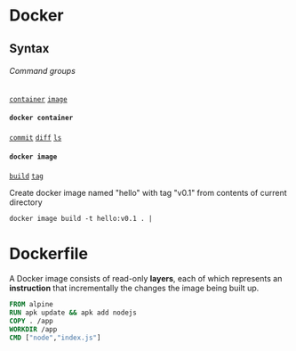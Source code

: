 # Docker
## Syntax
###### Command groups
[`container`](#docker-container)
[`image`](#docker-image)

#### `docker container`
[docker container commit]:                        #docker-container              '```&#10;$ docker container commit $CONTAINERID&#10;```&#10;Save container as a new, custom image'
[docker container diff]:                          #docker-container              '```&#10;$ docker container diff $CONTAINERID&#10;```&#10;Display all files added to or removed from base image'
[docker container ls]:                            #docker-container              '```&#10;$ docker container ls&#10;```&#10;'

[`commit`][docker container commit] 
[`diff`][docker container diff] 
[`ls`][docker container ls] 

#### `docker image`
[docker image build]:                         #docker-image                  '```&#10;$ docker image build&#10;```&#10;Create Docker image named '
[docker image tag]:                           #docker-image                  '```&#10;$ docker image tag $IMAGEID $TAG&#10;```&#10;Tag a container image'

[`build`][docker image build] 
[`tag`][docker image tag] 

Create docker image named "hello" with tag "v0.1" from contents of current directory
```
docker image build -t hello:v0.1 . | 
```

# Dockerfile
A Docker image consists of read-only **layers**, each of which represents an **instruction** that incrementally the changes the image being built up.

```dockerfile
FROM alpine
RUN apk update && apk add nodejs
COPY . /app
WORKDIR /app
CMD ["node","index.js"]
```